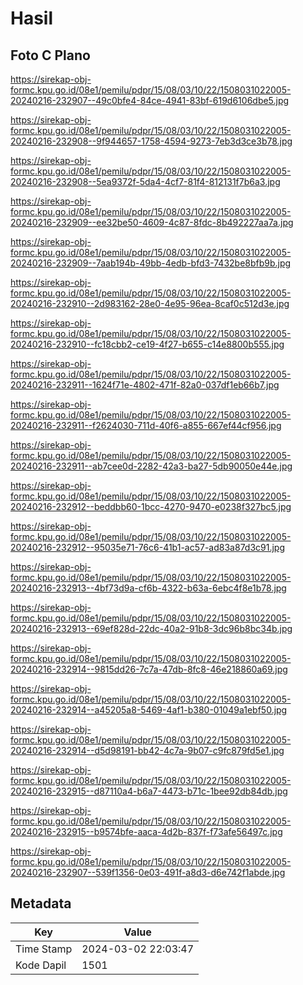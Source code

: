 # Hasil

## Foto C Plano

https://sirekap-obj-formc.kpu.go.id/08e1/pemilu/pdpr/15/08/03/10/22/1508031022005-20240216-232907--49c0bfe4-84ce-4941-83bf-619d6106dbe5.jpg

https://sirekap-obj-formc.kpu.go.id/08e1/pemilu/pdpr/15/08/03/10/22/1508031022005-20240216-232908--9f944657-1758-4594-9273-7eb3d3ce3b78.jpg

https://sirekap-obj-formc.kpu.go.id/08e1/pemilu/pdpr/15/08/03/10/22/1508031022005-20240216-232908--5ea9372f-5da4-4cf7-81f4-812131f7b6a3.jpg

https://sirekap-obj-formc.kpu.go.id/08e1/pemilu/pdpr/15/08/03/10/22/1508031022005-20240216-232909--ee32be50-4609-4c87-8fdc-8b492227aa7a.jpg

https://sirekap-obj-formc.kpu.go.id/08e1/pemilu/pdpr/15/08/03/10/22/1508031022005-20240216-232909--7aab194b-49bb-4edb-bfd3-7432be8bfb9b.jpg

https://sirekap-obj-formc.kpu.go.id/08e1/pemilu/pdpr/15/08/03/10/22/1508031022005-20240216-232910--2d983162-28e0-4e95-96ea-8caf0c512d3e.jpg

https://sirekap-obj-formc.kpu.go.id/08e1/pemilu/pdpr/15/08/03/10/22/1508031022005-20240216-232910--fc18cbb2-ce19-4f27-b655-c14e8800b555.jpg

https://sirekap-obj-formc.kpu.go.id/08e1/pemilu/pdpr/15/08/03/10/22/1508031022005-20240216-232911--1624f71e-4802-471f-82a0-037df1eb66b7.jpg

https://sirekap-obj-formc.kpu.go.id/08e1/pemilu/pdpr/15/08/03/10/22/1508031022005-20240216-232911--f2624030-711d-40f6-a855-667ef44cf956.jpg

https://sirekap-obj-formc.kpu.go.id/08e1/pemilu/pdpr/15/08/03/10/22/1508031022005-20240216-232911--ab7cee0d-2282-42a3-ba27-5db90050e44e.jpg

https://sirekap-obj-formc.kpu.go.id/08e1/pemilu/pdpr/15/08/03/10/22/1508031022005-20240216-232912--beddbb60-1bcc-4270-9470-e0238f327bc5.jpg

https://sirekap-obj-formc.kpu.go.id/08e1/pemilu/pdpr/15/08/03/10/22/1508031022005-20240216-232912--95035e71-76c6-41b1-ac57-ad83a87d3c91.jpg

https://sirekap-obj-formc.kpu.go.id/08e1/pemilu/pdpr/15/08/03/10/22/1508031022005-20240216-232913--4bf73d9a-cf6b-4322-b63a-6ebc4f8e1b78.jpg

https://sirekap-obj-formc.kpu.go.id/08e1/pemilu/pdpr/15/08/03/10/22/1508031022005-20240216-232913--69ef828d-22dc-40a2-91b8-3dc96b8bc34b.jpg

https://sirekap-obj-formc.kpu.go.id/08e1/pemilu/pdpr/15/08/03/10/22/1508031022005-20240216-232914--9815dd26-7c7a-47db-8fc8-46e218860a69.jpg

https://sirekap-obj-formc.kpu.go.id/08e1/pemilu/pdpr/15/08/03/10/22/1508031022005-20240216-232914--a45205a8-5469-4af1-b380-01049a1ebf50.jpg

https://sirekap-obj-formc.kpu.go.id/08e1/pemilu/pdpr/15/08/03/10/22/1508031022005-20240216-232914--d5d98191-bb42-4c7a-9b07-c9fc879fd5e1.jpg

https://sirekap-obj-formc.kpu.go.id/08e1/pemilu/pdpr/15/08/03/10/22/1508031022005-20240216-232915--d87110a4-b6a7-4473-b71c-1bee92db84db.jpg

https://sirekap-obj-formc.kpu.go.id/08e1/pemilu/pdpr/15/08/03/10/22/1508031022005-20240216-232915--b9574bfe-aaca-4d2b-837f-f73afe56497c.jpg

https://sirekap-obj-formc.kpu.go.id/08e1/pemilu/pdpr/15/08/03/10/22/1508031022005-20240216-232907--539f1356-0e03-491f-a8d3-d6e742f1abde.jpg


## Metadata

| Key        | Value               |
| ---------- | ------------------- |
| Time Stamp | 2024-03-02 22:03:47 |
| Kode Dapil | 1501                |



